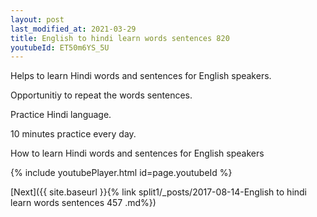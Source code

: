 ```yaml
---
layout: post
last_modified_at: 2021-03-29
title: English to hindi learn words sentences 820 
youtubeId: ET50m6YS_5U
---
```

 
 
Helps to learn Hindi words and sentences for English speakers.

Opportunitiy to repeat the words sentences. 

Practice Hindi language. 
 
10 minutes practice every day. 
 
How to learn Hindi words and sentences for English speakers 
 
{% include youtubePlayer.html id=page.youtubeId %}
 
 
[Next]({{ site.baseurl }}{% link  split1/_posts/2017-08-14-English to hindi learn words sentences 457 .md%})
 
